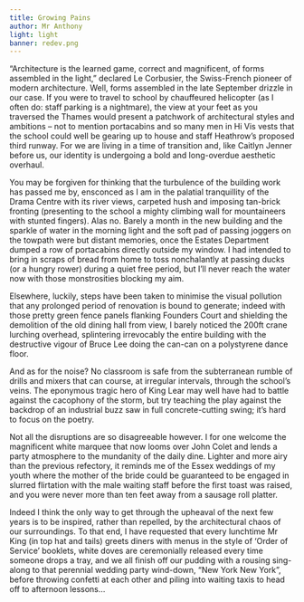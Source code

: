 ```yaml
---
title: Growing Pains
author: Mr Anthony
light: light
banner: redev.png
---
```


“Architecture is the learned game, correct and magnificent, of forms assembled in the light,” declared Le Corbusier, the Swiss-French pioneer of modern architecture. Well, forms assembled in the late September drizzle in our case. If you were to travel to school by chauffeured helicopter (as I often do: staff parking is a nightmare), the view at your feet as you traversed the Thames would present a patchwork of architectural styles and ambitions – not to mention portacabins and so many men in Hi Vis vests that the school could well be gearing up to house and staff Heathrow’s proposed third runway. For we are living in a time of transition and, like Caitlyn Jenner before us, our identity is undergoing a bold and long-overdue aesthetic overhaul.

You may be forgiven for thinking that the turbulence of the building work has passed me by, ensconced as I am in the palatial tranquillity of the Drama Centre with its river views, carpeted hush and imposing tan-brick fronting (presenting to the school a mighty climbing wall for mountaineers with stunted fingers). Alas no. Barely a month in the new building and the sparkle of water in the morning light and the soft pad of passing joggers on the towpath were but distant memories, once the Estates Department dumped a row of portacabins directly outside my window. I had intended to bring in scraps of bread from home to toss nonchalantly at passing ducks (or a hungry rower) during a quiet free period, but I’ll never reach the water now with those monstrosities blocking my aim.

Elsewhere, luckily, steps have been taken to minimise the visual pollution that any prolonged period of renovation is bound to generate; indeed with those pretty green fence panels flanking Founders Court and shielding the demolition of the old dining hall from view, I barely noticed the 200ft crane lurching overhead, splintering irrevocably the entire building with the destructive vigour of Bruce Lee doing the can-can on a polystyrene dance floor.

And as for the noise? No classroom is safe from the subterranean rumble of drills and mixers that can course, at irregular intervals, through the school’s veins. The eponymous tragic hero of King Lear may well have had to battle against the cacophony of the storm, but try teaching the play against the backdrop of an industrial buzz saw in full concrete-cutting swing; it’s hard to focus on the poetry.

Not all the disruptions are so disagreeable however. I for one welcome the magnificent white marquee that now looms over John Colet and lends a party atmosphere to the mundanity of the daily dine. Lighter and more airy than the previous refectory, it reminds me of the Essex weddings of my youth where the mother of the bride could be guaranteed to be engaged in slurred flirtation with the male waiting staff before the first toast was raised, and you were never more than ten feet away from a sausage roll platter.

Indeed I think the only way to get through the upheaval of the next few years is to be inspired, rather than repelled, by the architectural chaos of our surroundings. To that end, I have requested that every lunchtime Mr King (in top hat and tails) greets diners with menus in the style of ‘Order of Service’ booklets, white doves are ceremonially released every time someone drops a tray, and we all finish off our pudding with a rousing sing-along to that perennial wedding party wind-down, “New York New York”, before throwing confetti at each other and piling into waiting taxis to head off to afternoon lessons…
